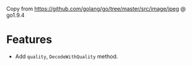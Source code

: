 Copy from https://github.com/golang/go/tree/master/src/image/jpeg @ go1.9.4

# Features
- Add `quality`, `DecodeWithQuality` method.
